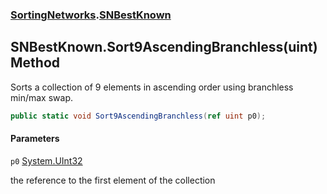 ### [SortingNetworks](SortingNetworks.md 'SortingNetworks').[SNBestKnown](SortingNetworks.SNBestKnown.md 'SortingNetworks.SNBestKnown')

## SNBestKnown.Sort9AscendingBranchless(uint) Method

Sorts a collection of 9 elements in ascending order using branchless min/max swap.

```csharp
public static void Sort9AscendingBranchless(ref uint p0);
```
#### Parameters

<a name='SortingNetworks.SNBestKnown.Sort9AscendingBranchless(uint).p0'></a>

`p0` [System.UInt32](https://docs.microsoft.com/en-us/dotnet/api/System.UInt32 'System.UInt32')

the reference to the first element of the collection